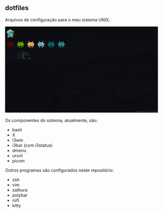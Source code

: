 ## dotfiles

Arquivos de configuração para o meu sistema UNIX.

![System](./screenshots/screenshot.png)

Os componentes do sistema, atualmente, são:
 
 - bash
 - X
 - i3wm
 - i3bar (com i3status)
 - dmenu
 - urxvt
 - picom

Outros programas são configurados neste repositório:

 - zsh
 - vim
 - zathura
 - polybar
 - rofi
 - kitty
